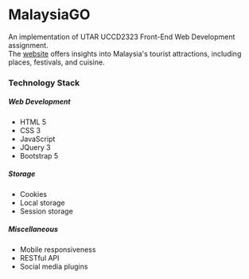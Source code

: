 # MalaysiaGO
An implementation of UTAR UCCD2323 Front-End Web Development assignment.  
The [website](https://uccd2323-malaysiago.azurewebsites.net/) offers insights into Malaysia's tourist attractions, including places, festivals, and cuisine.  

### Technology Stack
##### Web Development
- HTML 5
- CSS 3
- JavaScript
- JQuery 3
- Bootstrap 5

##### Storage
- Cookies
- Local storage
- Session storage

##### Miscellaneous
- Mobile responsiveness
- RESTful API
- Social media plugins
